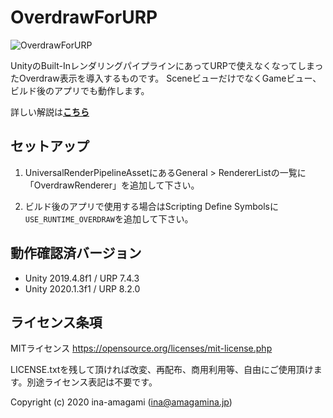 # OverdrawForURP

![OverdrawForURP](https://amagamina.jp/wp-content/uploads/2020/09/overdraw-change.gif)

UnityのBuilt-InレンダリングパイプラインにあってURPで使えなくなってしまったOverdraw表示を導入するものです。
SceneビューだけでなくGameビュー、ビルド後のアプリでも動作します。
  
詳しい解説は[**こちら**](https://amagamina.jp/overdraw-for-urp/)

## セットアップ

1. UniversalRenderPipelineAssetにあるGeneral > RendererListの一覧に「OverdrawRenderer」を追加して下さい。

2. ビルド後のアプリで使用する場合はScripting Define Symbolsに`USE_RUNTIME_OVERDRAW`を追加して下さい。

## 動作確認済バージョン

- Unity 2019.4.8f1 / URP 7.4.3
- Unity 2020.1.3f1 / URP 8.2.0

## ライセンス条項

MITライセンス
https://opensource.org/licenses/mit-license.php  
  
LICENSE.txtを残して頂ければ改変、再配布、商用利用等、自由にご使用頂けます。別途ライセンス表記は不要です。
  
Copyright (c) 2020 ina-amagami (ina@amagamina.jp)
